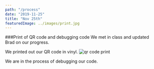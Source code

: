 ```yaml
---
path: "/process"
date: "2019-11-25"
title: "Nov 25th"
featuredImage: ../images/print.jpg
---
```


###Print of QR code and debugging code
We met in class and updated Brad on our progress.   

We printed out our QR code in vinyl.
<img src="/print.jpg" alt="qr code print">

We are in the process of debugging our code.
